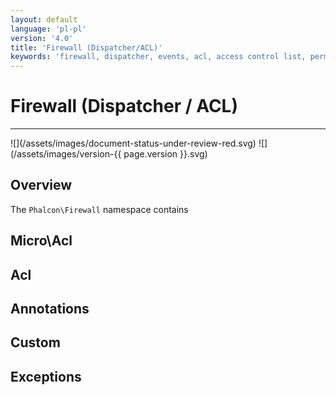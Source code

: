 ```yaml
---
layout: default
language: 'pl-pl'
version: '4.0'
title: 'Firewall (Dispatcher/ACL)'
keywords: 'firewall, dispatcher, events, acl, access control list, permissions, annotations'
---
```


# Firewall (Dispatcher / ACL)
<hr />
![](/assets/images/document-status-under-review-red.svg) ![](/assets/images/version-{{ page.version }}.svg)

## Overview
The `Phalcon\Firewall` namespace contains

## Micro\Acl

## Acl

## Annotations

## Custom

## Exceptions
        
